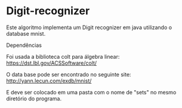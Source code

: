 # Digit-recognizer
Este algoritmo implementa um Digit recognizer em java utilizando o database mnist.





Dependências

Foi usada a biblioteca colt para álgebra linear:
https://dst.lbl.gov/ACSSoftware/colt/

O data base pode ser encontrado no seguinte site:
http://yann.lecun.com/exdb/mnist/

E deve ser colocado em uma pasta com o nome de "sets" no mesmo diretório do programa.
